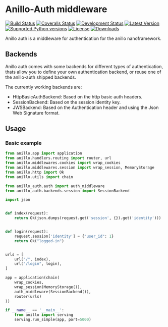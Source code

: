 # Anillo-Auth middleware

[![Build Status](http://img.shields.io/travis/jespino/anillo-auth.svg?branch=master)](https://travis-ci.org/jespino/anillo-auth)
[![Coveralls Status](http://img.shields.io/coveralls/jespino/anillo-auth/master.svg)](https://coveralls.io/r/jespino/anillo-auth)
[![Development Status](https://pypip.in/status/anillo-auth/badge.svg)](https://pypi.python.org/pypi/anillo-auth/)
[![Latest Version](https://pypip.in/version/anillo-auth/badge.svg)](https://pypi.python.org/pypi/anillo-auth/)
[![Supported Python versions](https://pypip.in/py_versions/anillo-auth/badge.svg)](https://pypi.python.org/pypi/anillo-auth/)
[![License](https://pypip.in/license/anillo-auth/badge.svg)](https://pypi.python.org/pypi/anillo-auth/)
[![Downloads](https://pypip.in/download/anillo-auth/badge.svg)](https://pypi.python.org/pypi/anillo-auth/)

Anillo auth is a middleware for authentication for the anillo nanoframework.

## Backends

Anillo auth comes with some backends for different types of authentication,
thats allow you to define your own authentication backend, or reuse one of the
anillo-auth shipped backends.

The currently working backends are:

  * HttpBasicAuthBackend: Based on the http basic auth headers.
  * SessionBackend: Based on the session identity key.
  * JWSBackend: Based on the Authentication header and using the Json Web Signature format.

## Usage

### Basic example

```python
from anillo.app import application
from anillo.handlers.routing import router, url
from anillo.middlewares.cookies import wrap_cookies
from anillo.middlewares.session import wrap_session, MemoryStorage
from anillo.http import Ok
from anillo.utils import chain

from anillo_auth.auth import auth_middleware
from anillo_auth.backends.session import SessionBackend

import json


def index(request):
    return Ok(json.dumps(request.get('session', {}).get('identity')))


def login(request):
    request.session['identity'] = {"user_id": 1}
    return Ok("logged-in")


urls = [
    url("/", index),
    url("/login", login),
]

app = application(chain(
    wrap_cookies,
    wrap_session(MemoryStorage()),
    auth_middleware(SessionBackend()),
    router(urls)
))

if __name__ == '__main__':
    from anillo import serving
    serving.run_simple(app, port=5000)
```
